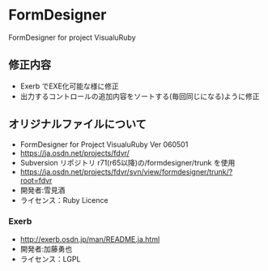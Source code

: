 # FormDesigner
FormDesigner for project VisualuRuby

## 修正内容
- Exerb でEXE化可能な様に修正
- 出力するコントロールの追加内容をソートする(毎回同じになる)ように修正

## オリジナルファイルについて
- FormDesigner for Project VisualuRuby Ver 060501
- https://ja.osdn.net/projects/fdvr/
- Subversion リポジトリ r71(r65以降)の/formdesigner/trunk を使用
- https://ja.osdn.net/projects/fdvr/svn/view/formdesigner/trunk/?root=fdvr
- 開発者:雪見酒
- ライセンス：Ruby Licence

### Exerb
- http://exerb.osdn.jp/man/README.ja.html
- 開発者:加藤勇也
- ライセンス：LGPL
